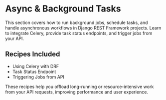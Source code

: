 # Async & Background Tasks

This section covers how to run background jobs, schedule tasks, and handle asynchronous workflows in Django REST Framework projects. Learn to integrate Celery, provide task status endpoints, and trigger jobs from your API.

## Recipes Included

- Using Celery with DRF
- Task Status Endpoint
- Triggering Jobs from API

These recipes help you offload long-running or resource-intensive work from your API requests, improving performance and user experience. 